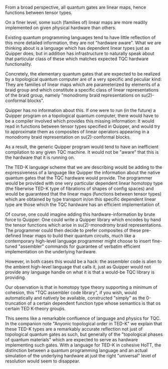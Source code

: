 
From a broad perspective, all quantum gates are linear maps, hence
functions between tensor types.

On a finer level, some such (families of) linear maps are more readily
implemented on given physical hardware than others.

Existing quantum programming languages tend to have little reflection
of this more detailed information, they are not "hardware aware". What
we are thinking about is a language which has dependent linear types
just as Quipper does, but in addition has infrastructure to naturally
speak about that particular class of these which matches expected TQC
hardware functionality.

Concretely, the elementary quantum gates that are expected to be
realized by a topological quantum computer are of a very specific and
peculiar kind: They are families of linear maps which are
parameterized by elements of a braid group and which constitute a
specific class of linear representations of the braid group, namely
"monodromy braid representations on su(2)-conformal blocks".

Quipper has no information about this. If one were to run (in the
future) a Quipper program on a topological quantum computer, there
would have to be a compiler involved which provides this missing
information: It would read in functions between tensor types specified
in Quipper, and would try to approximate them as composites of linear
operators appearing in a monodromy braid representation on
su(2)-conformal blocks.

As a result, the generic Quipper program would tend to have an
inefficient compilation to any given TQC machine. It would not be
"aware" that this is the hardware that it is running on.

The TED-K language scheme that we are describing would be adding to
the expressiveness of a language like Quipper the information about
the native quantum gates that the TQC hardware would provide. The
programmer would be provided with one very particular dependent linear
homotopy type (the fiberwise TED-K type of fibrations of shapes of
config spaces) and would be guaranteed that the linear maps (functions
between tensor types) which are obtained by type transport in/on this
specific dependent linear type are those which the TQC hardware has an
efficient implementation of.

Of course, one could imagine adding this hardware-information by brute
force to Quipper: One could write a Quipper library which encodes by
hand the tensor functions which arise in su(2)-monodromy braid
representations. The programmer could then decide to prefer composites
of these pre-defined linear maps to build their quantum circuits, much
like a contemporary high-level language programmer might choose to
insert fine-tuned "assembler" commands for guarantee of verbatim
efficient implementation on the underlying hardware.

However, in both cases this would be a hack: the assembler code is
alien to the ambient high-level language that calls it, just as
Quipper would not provide any language handle on what it is that a
would-be TQC library is providing.

Our observation is that in homotopy type theory supporting a minimum
of cohesion, this "TQC assembler code library", if you wish, would
automatically and natively be available, constructed "simply" as the
0-truncation of a certain dependent function type whose semantics is
that os certain TED K-theory groups.

This seems like a remarkable confluence of language and physics for
TQC. In the companion note "Anyonic topological order in TED-K" we
explain that these TED-K types are a remarkably accurate reflection
not just of topological quantum gates as such, but generally of the
"topological phases of quantum materials" which are expected to serve
as hardware implementing such gates. With a language for TED-K in
cohesive HoTT, the distinction between a quantum programming language
and an actual simulation of the underlying hardware at just the right
"universal" level of resolution would seem to disappear.
